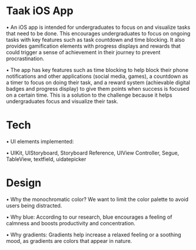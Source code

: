 # Taak iOS App
• An iOS app is intended for undergraduates to focus on and visualize tasks that need to be done. This encourages undergraduates to focus on ongoing tasks with key features such as task countdown and time blocking. It also provides gamification elements with progress displays and rewards that could trigger a sense of achievement in their journey to prevent procrastination.

• The app has key features such as time blocking to help block their phone notifications and other applications (social media, games), a countdown as a timer to focus on doing their task, and a reward system (achievable digital badges and progress display) to give them points when success is focused on a certain time. This is a solution to the challenge because it helps undergraduates focus and visualize their task.

# Tech
• UI elements implemented:

• UIKit, UIStoryboard, Storyboard Reference, UIView Controller, Segue, TableView, textfield, uidatepicker

# Design
• Why the monochromatic color? We want to limit the color palette to avoid users being distracted.

• Why blue: According to our research, blue encourages a feeling of calmness and boosts productivity and concentration.

• Why gradients: Gradients help increase a relaxed feeling or a soothing mood, as gradients are colors that appear in nature. 
